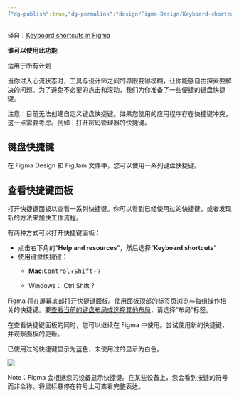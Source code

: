 ```yaml
---
{"dg-publish":true,"dg-permalink":"design/Figma-Design/Keyboard-shortcuts-in-Figma","permalink":"/design/Figma-Design/Keyboard-shortcuts-in-Figma/","metatags":{"description":"Before you start Who can use this feature","og:site_name":"DavonOs","og:title":"Figma 中的键盘快捷键","og:type":"article","og:url":"https://zuji.eu.org/design/Figma-Design/Figma 中的键盘快捷键","og:image":"https://help.figma.com/hc/theming_assets/01HZFG1N1QJPKABHT3PHQQ0J9J","og:image: width":"200","og:image: alt":"articlecover","og:locale":"zh_cn"},"tags":["Design/UI/Figma"],"dgShowInlineTitle":true}
---
```




译自：[Keyboard shortcuts in Figma](https://help.figma.com/hc/en-us/articles/360040328653-Keyboard-shortcuts-in-Figma)

**谁可以使用此功能**

适用于所有计划

当你进入心流状态时，工具与设计师之间的界限变得模糊，让你能够自由探索要解决的问题。为了避免不必要的点击和滚动，我们为你准备了一些便捷的键盘快捷键。

注意：目前无法创建自定义键盘快捷键。如果您使用的应用程序存在快捷键冲突，这一点需要考虑。例如：打开密码管理器的快捷键。

## 键盘快捷键

在 Figma Design 和 FigJam 文件中，您可以使用一系列键盘快捷键。

## 查看快捷键面板

打开快捷键面板以查看一系列快捷键。你可以看到已经使用过的快捷键，或者发现新的方法来加快工作流程。

有两种方式可以打开快捷键面板：

- 点击右下角的“**Help and resources**”，然后选择“**Keyboard shortcuts**”
- 使用键盘快捷键：
    - **Mac:**<kbd>Control</kbd>+<kbd>Shift</kbd>+<kbd>?</kbd>
    
    - Windows： Ctrl Shift ?
        

Figma 将在屏幕底部打开快捷键面板。使用面板顶部的标签页浏览与每组操作相关的快捷键。要[查看当前的键盘布局或选择其他布局](https://help.figma.com/hc/en-us/articles/5665442977431-Select-keyboard-layout)，请选择“布局”标签。

在查看快捷键面板的同时，您可以继续在 Figma 中使用。尝试使用新的快捷键，并观察面板的更新。

已使用过的快捷键显示为蓝色，未使用过的显示为白色。

![](https://help.figma.com/hc/article_attachments/10210353302807)

Note：Figma 会根据您的设备显示快捷键。在某些设备上，您会看到按键的符号而非全称。将鼠标悬停在符号上可查看完整表达。